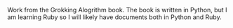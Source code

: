 Work from the Grokking Alogrithm book. The book is written in Python, but I am learning Ruby so I will likely have documents both in Python and Ruby.